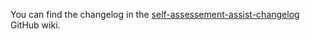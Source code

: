 You can find the changelog in the [self-assessement-assist-changelog](https://github.com/hmrc/transactional-risking/wiki) GitHub wiki.